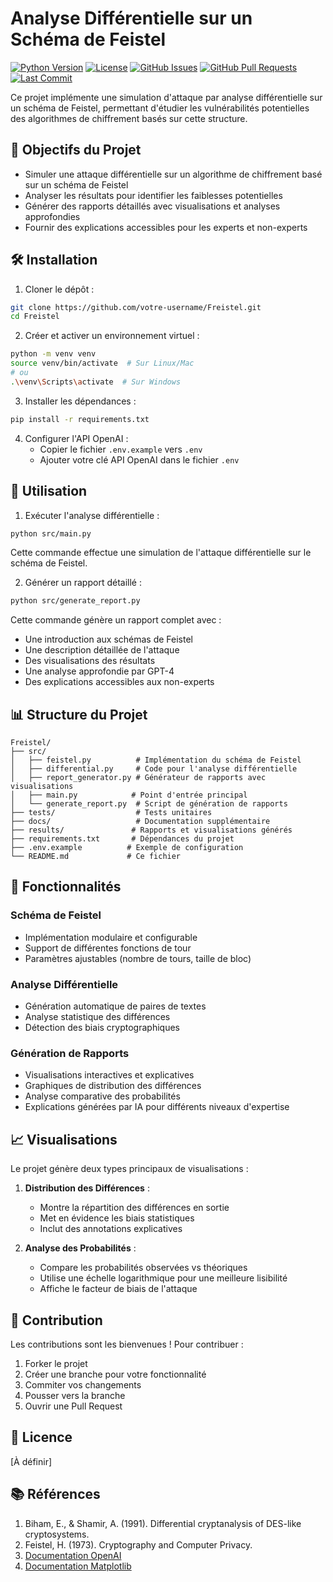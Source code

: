 # Analyse Différentielle sur un Schéma de Feistel

[![Python Version](https://img.shields.io/badge/python-3.8%2B-blue.svg)](https://www.python.org/downloads/)
[![License](https://img.shields.io/github/license/Ekole237/Freistel)](https://github.com/Ekole237/Freistel/blob/main/LICENSE)
[![GitHub Issues](https://img.shields.io/github/issues/Ekole237/Freistel)](https://github.com/Ekole237/Freistel/issues)
[![GitHub Pull Requests](https://img.shields.io/github/issues-pr/Ekole237/Freistel)](https://github.com/Ekole237/Freistel/pulls)
[![Last Commit](https://img.shields.io/github/last-commit/Ekole237/Freistel)](https://github.com/Ekole237/Freistel/commits/main)

Ce projet implémente une simulation d'attaque par analyse différentielle sur un schéma de Feistel, permettant d'étudier les vulnérabilités potentielles des algorithmes de chiffrement basés sur cette structure.

## 🎯 Objectifs du Projet

- Simuler une attaque différentielle sur un algorithme de chiffrement basé sur un schéma de Feistel
- Analyser les résultats pour identifier les faiblesses potentielles
- Générer des rapports détaillés avec visualisations et analyses approfondies
- Fournir des explications accessibles pour les experts et non-experts

## 🛠️ Installation

1. Cloner le dépôt :
```bash
git clone https://github.com/votre-username/Freistel.git
cd Freistel
```

2. Créer et activer un environnement virtuel :
```bash
python -m venv venv
source venv/bin/activate  # Sur Linux/Mac
# ou
.\venv\Scripts\activate  # Sur Windows
```

3. Installer les dépendances :
```bash
pip install -r requirements.txt
```

4. Configurer l'API OpenAI :
   - Copier le fichier `.env.example` vers `.env`
   - Ajouter votre clé API OpenAI dans le fichier `.env`

## 🚀 Utilisation

1. Exécuter l'analyse différentielle :
```bash
python src/main.py
```
Cette commande effectue une simulation de l'attaque différentielle sur le schéma de Feistel.

2. Générer un rapport détaillé :
```bash
python src/generate_report.py
```
Cette commande génère un rapport complet avec :
- Une introduction aux schémas de Feistel
- Une description détaillée de l'attaque
- Des visualisations des résultats
- Une analyse approfondie par GPT-4
- Des explications accessibles aux non-experts

## 📊 Structure du Projet

```
Freistel/
├── src/
│   ├── feistel.py          # Implémentation du schéma de Feistel
│   ├── differential.py     # Code pour l'analyse différentielle
│   ├── report_generator.py # Générateur de rapports avec visualisations
│   ├── main.py            # Point d'entrée principal
│   └── generate_report.py  # Script de génération de rapports
├── tests/                  # Tests unitaires
├── docs/                   # Documentation supplémentaire
├── results/               # Rapports et visualisations générés
├── requirements.txt       # Dépendances du projet
├── .env.example          # Exemple de configuration
└── README.md             # Ce fichier
```

## 📝 Fonctionnalités

### Schéma de Feistel
- Implémentation modulaire et configurable
- Support de différentes fonctions de tour
- Paramètres ajustables (nombre de tours, taille de bloc)

### Analyse Différentielle
- Génération automatique de paires de textes
- Analyse statistique des différences
- Détection des biais cryptographiques

### Génération de Rapports
- Visualisations interactives et explicatives
- Graphiques de distribution des différences
- Analyse comparative des probabilités
- Explications générées par IA pour différents niveaux d'expertise

## 📈 Visualisations

Le projet génère deux types principaux de visualisations :

1. **Distribution des Différences** :
   - Montre la répartition des différences en sortie
   - Met en évidence les biais statistiques
   - Inclut des annotations explicatives

2. **Analyse des Probabilités** :
   - Compare les probabilités observées vs théoriques
   - Utilise une échelle logarithmique pour une meilleure lisibilité
   - Affiche le facteur de biais de l'attaque

## 🤝 Contribution

Les contributions sont les bienvenues ! Pour contribuer :

1. Forker le projet
2. Créer une branche pour votre fonctionnalité
3. Commiter vos changements
4. Pousser vers la branche
5. Ouvrir une Pull Request

## 📜 Licence

[À définir]

## 📚 Références

1. Biham, E., & Shamir, A. (1991). Differential cryptanalysis of DES-like cryptosystems.
2. Feistel, H. (1973). Cryptography and Computer Privacy.
3. [Documentation OpenAI](https://platform.openai.com/docs/api-reference)
4. [Documentation Matplotlib](https://matplotlib.org/)
